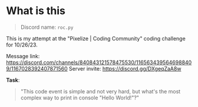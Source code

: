# What is this
> Discord name: `roc.py`

This is my attempt at the "Pixelize | Coding Community" coding challenge for 10/26/23.

Message link: 
    https://discord.com/channels/840843121578475530/1165634395646988409/1167028392407871560
Server invite: 
    https://discord.gg/DXgeqZaA8w

**Task**:
> "This code event is simple and not very hard, but what's the most complex way to print in console "Hello World!"?"